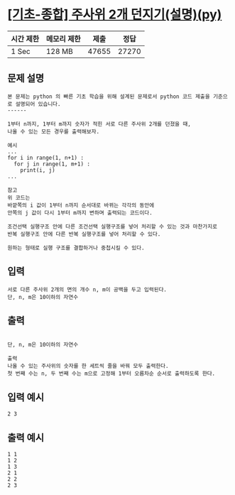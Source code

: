 # [[기초-종합] 주사위 2개 던지기(설명)(py)](https://codeup.kr/problem.php?id=6080)

| 시간 제한 | 메모리 제한 | 제출 | 정답 |
| --- | --- | --- | --- |
| 1 Sec | 128 MB | 47655 | 27270 |

## **문제 설명**

```
본 문제는 python 의 빠른 기초 학습을 위해 설계된 문제로서 python 코드 제출을 기준으로 설명되어 있습니다. 
------

1부터 n까지, 1부터 m까지 숫자가 적힌 서로 다른 주사위 2개를 던졌을 때,
나올 수 있는 모든 경우를 출력해보자.

예시
...
for i in range(1, n+1) :
  for j in range(1, m+1) :
    print(i, j)
...

참고
위 코드는
바깥쪽의 i 값이 1부터 n까지 순서대로 바뀌는 각각의 동안에
안쪽의 j 값이 다시 1부터 m까지 변하며 출력되는 코드이다.

조건선택 실행구조 안에 다른 조건선택 실행구조를 넣어 처리할 수 있는 것과 마찬가지로
반복 실행구조 안에 다른 반복 실행구조를 넣어 처리할 수 있다.

원하는 형태로 실행 구조를 결합하거나 중첩시킬 수 있다.
```

## 입력

```
서로 다른 주사위 2개의 면의 개수 n, m이 공백을 두고 입력된다.
단, n, m은 10이하의 자연수
```

## 출력

```

단, n, m은 10이하의 자연수

출력
나올 수 있는 주사위의 숫자를 한 세트씩 줄을 바꿔 모두 출력한다.
첫 번째 수는 n, 두 번째 수는 m으로 고정해 1부터 오름차순 순서로 출력하도록 한다.
```

## 입력 예시

```
2 3
```

## 출력 예시

```
1 1
1 2
1 3
2 1
2 2
2 3
```
